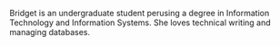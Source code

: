 Bridget is an undergraduate student perusing a degree in Information Technology and Information Systems. She loves technical writing and managing databases.